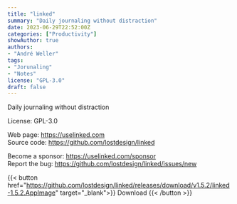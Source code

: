 ```yaml
---
title: "linked"
summary: "Daily journaling without distraction"
date: 2023-06-29T22:52:00Z
categories: ["Productivity"]
showAuthor: true
authors:
- "André Weller"
tags: 
- "Jorunaling"
- "Notes"
license: "GPL-3.0"
draft: false
---
```


Daily journaling without distraction

License: GPL-3.0

Web page: <https://uselinked.com>  
Source code: <https://github.com/lostdesign/linked>

Become a sponsor: <https://uselinked.com/sponsor>  
Report the bug: <https://github.com/lostdesign/linked/issues/new>  

{{< button href="https://github.com/lostdesign/linked/releases/download/v1.5.2/linked-1.5.2.AppImage" target="_blank">}}
Download
{{< /button >}}